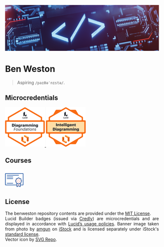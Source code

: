 <a href="https://github.com/benweston">
    <img src="./assets/banners/main-banner.png" alt="Ben Weston — Cloud & Software Engineering" width="1100" height="150" loading="lazy" />
</a>

# Ben Weston

<div align="justify">

> Aspiring `/paɪθəˈnɪstə/`.    

</div>

## Microcredentials

<div align="left">
    <p align="left">
        <a href="https://www.credly.com/badges/852b1191-fc81-4328-b418-d54aa359f110/public_url">
            <img src="https://github.com/benweston/benweston/blob/main/assets/icons/diagramming-foundations.png" width="130" height="130" alt="Lucid Diagramming Foundations Icon" />
        </a>
        <a href="https://www.credly.com/badges/6f9a2d83-454f-4f94-92a3-27f4ab90105f/public_url">
            <img src="https://github.com/benweston/benweston/blob/main/assets/icons/intelligent-diagramming.png" width="130" height="130" alt="Lucid Intelligent Diagramming Icon" />
        </a>
    </p>
</div>

## Courses

<div align="left">
    <p align="left">
        <a href="https://github.com/benweston/benweston/blob/main/courses/courses.md">
            <img src="https://github.com/benweston/benweston/blob/main/img/courses.svg" width="60" height="60" alt="Courses Icon" />
        </a>
    </p>
</div>

## License

<div align="justify">

The benweston repository contents are provided under the [MIT License](https://github.com/benweston/benweston/blob/main/LICENSE).   
Lucid Builder badges (issued via [Credly](https://info.credly.com/)) are microcredentials and are displayed in accordance with [Lucid’s usage policies](https://help.lucid.co/hc/en-us/articles/7413819885204-Lucid-Builder-Badges).
Banner image taken from photo by [amgun](https://www.istockphoto.com/portfolio/amgun) on [iStock](https://www.istockphoto.com/photo/program-code-development-icon-on-a-digital-lcd-display-with-reflection-gm1500238408-521741043?clarity=false) and is licensed separately under iStock's [standard license](https://www.istockphoto.com/help/licenses).   
Vector icon by <a href="https://www.svgrepo.com" target="_blank">SVG Repo</a>.   

</div>
